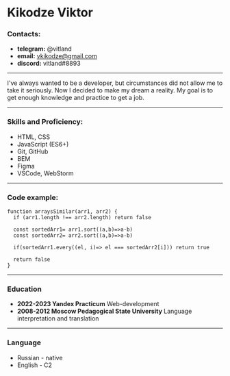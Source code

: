 # Kikodze Viktor
### Contacts:
* **telegram:** @vitland
* **email:** vkikodze@gmail.com
* **discord:** vitland#8893
___
I've always wanted to be a developer, but circumstances did not allow me to take it seriously. Now I decided to make my dream a reality. My goal is to get enough knowledge and practice to get a job.
___
### Skills and Proficiency:

* HTML, CSS
* JavaScript (ES6+)
* Git, GitHub
* BEM
* Figma
* VSCode, WebStorm
___
### Code example:
```
function arraysSimilar(arr1, arr2) {
  if (arr1.length !== arr2.length) return false
  
  const sortedArr1= arr1.sort((a,b)=>a-b)
  const sortedArr2= arr2.sort((a,b)=>a-b)
  
  if(sortedArr1.every((el, i)=> el === sortedArr2[i])) return true
  
  return false
}
```
___
### Education
* **2022-2023 Yandex Practicum** Web-development
* **2008-2012 Moscow Pedagogical State University** Language interpretation and translation
___
### Language
* Russian - native
* English -  C2